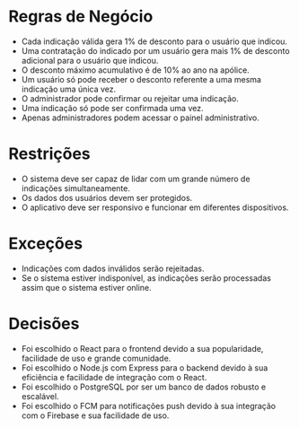 # Regras de Negócio

* Cada indicação válida gera 1% de desconto para o usuário que indicou.
* Uma contratação do indicado por um usuário gera mais 1% de desconto adicional para o usuário que indicou.
* O desconto máximo acumulativo é de 10% ao ano na apólice.
* Um usuário só pode receber o desconto referente a uma mesma indicação uma única vez.
* O administrador pode confirmar ou rejeitar uma indicação.
* Uma indicação só pode ser confirmada uma vez.
* Apenas administradores podem acessar o painel administrativo.


# Restrições

* O sistema deve ser capaz de lidar com um grande número de indicações simultaneamente.
* Os dados dos usuários devem ser protegidos.
* O aplicativo deve ser responsivo e funcionar em diferentes dispositivos.

# Exceções

* Indicações com dados inválidos serão rejeitadas.
* Se o sistema estiver indisponível, as indicações serão processadas assim que o sistema estiver online.

# Decisões

* Foi escolhido o React para o frontend devido a sua popularidade, facilidade de uso e grande comunidade.
* Foi escolhido o Node.js com Express para o backend devido à sua eficiência e facilidade de integração com o React.
* Foi escolhido o PostgreSQL por ser um banco de dados robusto e escalável.
* Foi escolhido o FCM para notificações push devido à sua integração com o Firebase e sua facilidade de uso.